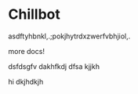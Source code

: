 # Chillbot
asdftyhbnkl,.;pokjhytrdxzwerfvbhjiol,.



more docs!


dsfdsgfv
dakhfkdj
dfsa
kjjkh



hi
dkjhdkjh
